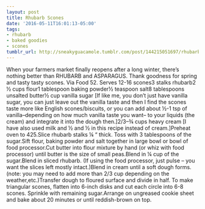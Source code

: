 ```yaml
---
layout: post
title: Rhubarb Scones
date: '2016-05-11T16:01:13-05:00'
tags:
- rhubarb
- baked goodies
- scones
tumblr_url: http://sneakyguacamole.tumblr.com/post/144215051697/rhubarb-scones
---
```

When your farmers market finally reopens after a long winter, there’s nothing better than RHUBARB and ASPARAGUS. Thank goodness for spring and tasty tasty scones. Via Food 52. Serves 12-16 scones3 stalks rhubarb2 ½ cups flour1 tablespoon baking powder½ teaspoon salt8 tablespoons unsalted butter½ cup vanilla sugar [If like me, you don’t just have vanilla sugar, you can just leave out the vanilla taste and then I find the scones taste more like English scones/biscuits, or you can add about ½-1 tsp of vanilla–depending on how much vanilla taste you want– to your liquids (the cream) and integrate it into the dough then.]2/3–¾ cups heavy cream [I have also used milk and ½ and ½ in this recipe instead of cream.]Preheat oven to 425.Slice rhubarb stalks ¼ “ thick. Toss with 3 tablespoons of the sugar.Sift flour, baking powder and salt together in large bowl or bowl of food processor.Cut butter into flour mixture by hand (or whiz with food processor) until butter is the size of small peas.Blend in ¼ cup of the sugar.Blend in sliced rhubarb. (If using the food processor, just pulse – you want the slices left mostly intact.)Blend in cream until a soft dough forms. (note: you may need to add more than 2/3 cup depending on the weather,etc.)Transfer dough to floured surface and divide in half. To make triangular scones, flatten into 6-inch disks and cut each circle into 6-8 scones. Sprinkle with remaining sugar.Arrange on ungreased cookie sheet and bake about 20 minutes or until reddish-brown on top.
